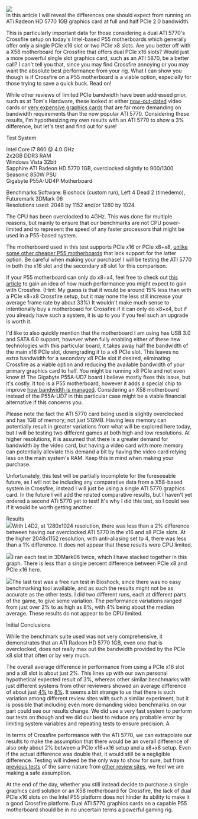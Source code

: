 [![](http://www.amd.com/PublishingImages/Restricted/Photograph_ProductShots//242GIF/ATrHD5770_242x193.gif)](http://www.amd.com/PublishingImages/Restricted/Photograph_ProductShots//242GIF/ATrHD5770_242x193.gif)  
In this article I will reveal the differences one should expect from running an ATi Radeon HD 5770 1GB graphics card at full and half PCIe 2.0 bandwidth.  
  
This is particularly important data for those considering a dual ATI 5770's Crossfire setup on today's Intel-based P55 motherboards which generally offer only a single PCIe x16 slot or two PCIe x8 slots. Are you better off with a X58 motherboard for Crossfire that offers dual PCIe x16 slots? Would just a more powerful single slot graphics card, such as an ATI 5870, be a better call? I can't tell you that, since you may find Crossfire annoying or you may want the absolute best performance from your rig. What I can show you though is if Crossfire on a P55 motherboard is a viable option, especially for those trying to save a quick buck. Read on!  
  
While other reviews of limited PCIe bandwidth have been addressed prior, such as at Tom's Hardware, these looked at either [now-out-dated](http://www.tomshardware.com/reviews/pci-express-2.0,1915-10.html) video cards or [very expensive graphics cards](http://www.tomshardware.com/reviews/p55-pci-express-scaling,2517-10.html) that are far more demanding on bandwidth requirements than the now popular ATI 5770. Considering these results, I'm hypothesizing my own results with an ATI 5770 to show a 3% difference, but let's test and find out for sure!  
  
Test System  
  
Intel Core i7 860 @ 4.0 GHz  
2x2GB DDR3 RAM  
Windows Vista 32bit  
Sapphire ATI Radeon HD 5770 1GB, overclocked slightly to 900/1300  
Seasonic 850W PSU  
Gigabyte P55A-UD4P Motherboard  
  
Benchmarks Software: Bioshock (custom run), Left 4 Dead 2 (timedemo), Futuremark 3DMark 06  
Resolutions used: 2048 by 1152 and/or 1280 by 1024.  
  
The CPU has been overclocked to 4GHz. This was done for multiple reasons, but mainly to ensure that our benchmarks are not CPU power-limited and to represent the speed of any faster processors that might be used in a P55-based system.  
  
The motherboard used in this test supports PCIe x16 or PCIe x8+x8, [unlike some other cheaper P55 motherboards](http://www.hardware-revolution.com/p55-motherboards-crossfire-sli-performance-problem/) that lack support for the latter option. Be careful when making your purchase! I will be testing the ATI 5770 in both the x16 slot and the secondary x8 slot for this comparison.  
  
If your P55 motherboard can only do x8+x4, feel free to check out [this article](http://www.tomshardware.com/reviews/p55-pci-express-scaling,2517-6.html) to gain an idea of how much performance you might expect to gain with Crossfire. (Hint: My guess is that it would be around 15% less than with a PCIe x8+x8 Crossfire setup, but it may none the less still increase your average frame rate by about 33%) It wouldn't make much sense to intentionally buy a motherboard for Crossfire if it can only do x8+x4, but if you already have such a system, it is up to you if you feel such an upgrade is worth it.  
  
I'd like to also quickly mention that the motherboard I am using has USB 3.0 and SATA 6.0 support, however when fully enabling either of these new technologies with this particular board, it takes away half the bandwidth of the main x16 PCIe slot, downgrading it to a x8 PCIe slot. This leaves no extra bandwidth for a secondary x8 PCIe slot if desired, eliminating Crossfire as a viable option and reducing the available bandwidth of your primary graphics card to half. You might be running x8 PCIe and not even know it! The Gigabyte P55A-UD7 board I believe mostly fixes this issue, but it's costly. It too is a P55 motherboard, however it adds a special chip to improve [how bandwidth is managed](http://www.tomshardware.com/reviews/usb-3.0-sata-6gb,2583-2.html). Considering an X58 motherboard instead of the P55A-UD7 in this particular case might be a viable financial alternative if this concerns you.  
  
Please note the fact the ATI 5770 card being used is slightly overclocked and has 1GB of memory; not just 512MB. Having less memory can potentially result in greater variations from what will be explored here today, but I will be testing two different games at both high and low resolutions. At higher resolutions, it is assumed that there is a greater demand for bandwidth by the video card, but having a video card with more memory can potentially alleviate this demand a bit by having the video card relying less on the main system's RAM. Keep this in mind when making your purchase.  
  
Unfortunately, this test will be partially incomplete for the foreseeable future, as I will not be including any comparative data from a X58-based system in Crossfire, instead I will just be using a single ATI 5770 graphics card. In the future I will add the related comparative results, but I haven't yet ordered a second ATi 5770 yet to test! It's why I did this test, so I could see if it would be worth getting another.  
  
Results  
[![](graph%284%29.png)](http://2.bp.blogspot.com/_kfv2ADnjgQg/S6kuHR_pa8I/AAAAAAAAEx4/MkRL1L41B1E/s1600-h/graph%284%29.png)With L4D2, at 1280x1024 resolution, there was less than a 2% difference between having our overclocked ATI 5770 in the x16 and x8 PCIe slots. At the higher 2048x1152 resolution, with anti-aliasing set to 4, there was less than a 1% difference. It does not appear that these results were CPU limited.  
  
[![](graph%283%29.png)](http://4.bp.blogspot.com/_kfv2ADnjgQg/S6kuGyWR1QI/AAAAAAAAExw/HmLVEHxeigw/s1600-h/graph%283%29.png)I ran each test in 3DMark06 twice, which I have stacked together in this graph. There is less than a single percent difference between PCIe x8 and PCIe x16 here.  
  
[![](graph%282%29.png)](http://1.bp.blogspot.com/_kfv2ADnjgQg/S6kuGjAXoVI/AAAAAAAAExo/fQLXo2pdIhI/s1600-h/graph%282%29.png)The last test was a free run test in Bioshock, since there was no easy benchmarking tool available, and as such the results might not be as accurate as the other tests. I did two different runs, each at different parts of the game, to give some variation. The performance variations ranged from just over 2% to as high as 8%, with 4% being about the median average. These results do not appear to be CPU limited.  
  
Initial Conclusions  
  
While the benchmark suite used was not very comprehensive, it demonstrates that an ATI Radeon HD 5770 1GB, even one that is overclocked, does not really max out the bandwidth provided by the PCIe x8 slot that often or by very much.  
  
The overall average difference in performance from using a PCIe x16 slot and a x8 slot is about just 2%. This lines up with our own personal hypothetical expected result of 3%, whereas other similar benchmarks with just different systems from other reviewers showed an average difference of about just [4%](http://www.tomshardware.com/reviews/p55-pci-express-scaling,2517-11.html) to [8%](http://www.tomshardware.com/reviews/crossfire-meets-pci-express,1761-13.html). It seems a bit strange to us that there is such variation among different review sites with such a similar experiment, but it is possible that including even more demanding video benchmarks on our part could see our results change. We did use a very fast system to perform our tests on though and we did our best to reduce any probable error by limiting system variables and repeating tests to ensure precision. A  
  
In terms of Crossfire performance with the ATI 5770, we can extrapolate our results to make the assumption that there would be an overall difference of also only about 2% between a PCIe x16+x16 setup and a x8+x8 setup. Even if the actual difference was double that, it would still be a negligible difference. Testing will indeed be the only way to show for sure, but from [previous tests](http://www.tomshardware.com/reviews/crossfire-meets-pci-express,1761-13.html) of the same nature from [other review sites](http://www.tomshardware.com/reviews/p55-pci-express-scaling,2517-11.html), we feel we are making a safe assumption.  
  
At the end of the day, whether you still instead decide to purchase a single graphics card solution or an X58 motherboard for Crossfire, the lack of dual PCIe x16 slots on the Intel P55 platform does not hinder its ability to make it a good Crossfire platform. Dual ATI 5770 graphics cards on a capable P55 motherboard should be in no uncertain terms a powerful gaming rig.